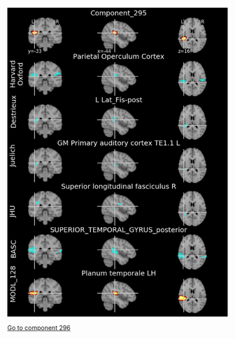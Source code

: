 


![295](preliminary/295.jpg "Component 295")

[Go to component 296](https://parietal-inria.github.io/MODL_atlas/512/296 "Component 296")